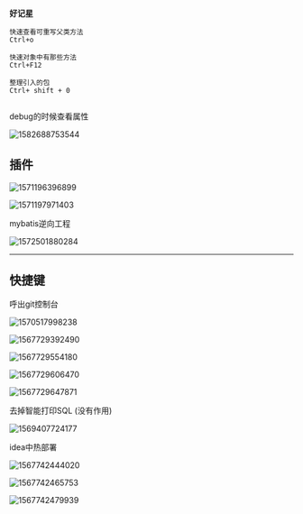 **好记星**

```
快速查看可重写父类方法
Ctrl+o 

快速对象中有那些方法
Ctrl+F12

整理引入的包
Ctrl+ shift + 0 


```

debug的时候查看属性

![1582688753544](assets/1582688753544.png)









## 插件

![1571196396899](assets/1571196396899.png)



![1571197971403](assets/1571197971403.png)



mybatis逆向工程

![1572501880284](assets/1572501880284.png)

-----------------------------------

## 快捷键

呼出git控制台

![1570517998238](assets/1570517998238.png)





![1567729392490](assets/1567729392490.png)





![1567729554180](assets/1567729554180.png)



![1567729606470](assets/1567729606470.png)



![1567729647871](assets/1567729647871.png)

去掉智能打印SQL (没有作用)

![1569407724177](assets/1569407724177.png)







idea中热部署

![1567742444020](assets/1567742444020.png)



![1567742465753](assets/1567742465753.png)



![1567742479939](assets/1567742479939.png)